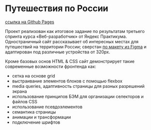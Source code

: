 # Путешествия по России

[ссылка на Github Pages](https://stupicorn.github.io/russian-travel/)

Проект реализован как итоговое задание по результатам третьего спринта курса «Веб-разработчик» от Яндекс Практикума. Одностраничный сайт рассказывает об интересных местах для путешествий на территории России; сверстан [по макету из Figma](https://www.figma.com/file/5S2WSbEFL6awjVWJ0NWL8Q/Sprint-3_-Russia-_-desktop-%2B-mobile?node-id=28503%3A0) и адаптирован под различные устройства от 320px.

Кроме базовых основ HTML & CSS сайт демонстрирует такие современные возможности фронтенда как:

 * сетка на основе grid
 * выстраивание элементов блоков с помощью flexbox
 * media queries, адаптивность страницы для разных разрешений экрана
 * использование принципов БЭМ для организации селекторов и файлов CSS
 * использование псевдоэлементов
 * семантика страницы
 * анимации и трансформации
 * подключение шрифтов

